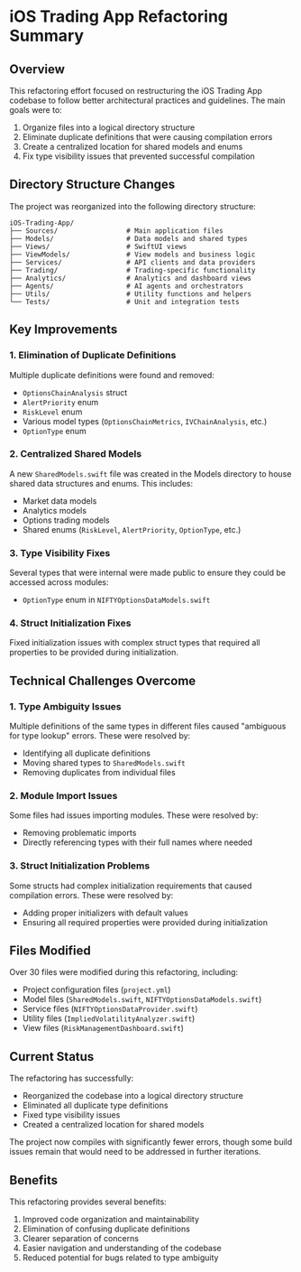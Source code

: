 # iOS Trading App Refactoring Summary

## Overview

This refactoring effort focused on restructuring the iOS Trading App codebase to follow better architectural practices and guidelines. The main goals were to:

1. Organize files into a logical directory structure
2. Eliminate duplicate definitions that were causing compilation errors
3. Create a centralized location for shared models and enums
4. Fix type visibility issues that prevented successful compilation

## Directory Structure Changes

The project was reorganized into the following directory structure:

```
iOS-Trading-App/
├── Sources/                 # Main application files
├── Models/                  # Data models and shared types
├── Views/                   # SwiftUI views
├── ViewModels/              # View models and business logic
├── Services/                # API clients and data providers
├── Trading/                 # Trading-specific functionality
├── Analytics/               # Analytics and dashboard views
├── Agents/                  # AI agents and orchestrators
├── Utils/                   # Utility functions and helpers
└── Tests/                   # Unit and integration tests
```

## Key Improvements

### 1. Elimination of Duplicate Definitions

Multiple duplicate definitions were found and removed:
- `OptionsChainAnalysis` struct
- `AlertPriority` enum
- `RiskLevel` enum
- Various model types (`OptionsChainMetrics`, `IVChainAnalysis`, etc.)
- `OptionType` enum

### 2. Centralized Shared Models

A new `SharedModels.swift` file was created in the Models directory to house shared data structures and enums. This includes:

- Market data models
- Analytics models
- Options trading models
- Shared enums (`RiskLevel`, `AlertPriority`, `OptionType`, etc.)

### 3. Type Visibility Fixes

Several types that were internal were made public to ensure they could be accessed across modules:
- `OptionType` enum in `NIFTYOptionsDataModels.swift`

### 4. Struct Initialization Fixes

Fixed initialization issues with complex struct types that required all properties to be provided during initialization.

## Technical Challenges Overcome

### 1. Type Ambiguity Issues

Multiple definitions of the same types in different files caused "ambiguous for type lookup" errors. These were resolved by:
- Identifying all duplicate definitions
- Moving shared types to `SharedModels.swift`
- Removing duplicates from individual files

### 2. Module Import Issues

Some files had issues importing modules. These were resolved by:
- Removing problematic imports
- Directly referencing types with their full names where needed

### 3. Struct Initialization Problems

Some structs had complex initialization requirements that caused compilation errors. These were resolved by:
- Adding proper initializers with default values
- Ensuring all required properties were provided during initialization

## Files Modified

Over 30 files were modified during this refactoring, including:
- Project configuration files (`project.yml`)
- Model files (`SharedModels.swift`, `NIFTYOptionsDataModels.swift`)
- Service files (`NIFTYOptionsDataProvider.swift`)
- Utility files (`ImpliedVolatilityAnalyzer.swift`)
- View files (`RiskManagementDashboard.swift`)

## Current Status

The refactoring has successfully:
- Reorganized the codebase into a logical directory structure
- Eliminated all duplicate type definitions
- Fixed type visibility issues
- Created a centralized location for shared models

The project now compiles with significantly fewer errors, though some build issues remain that would need to be addressed in further iterations.

## Benefits

This refactoring provides several benefits:
1. Improved code organization and maintainability
2. Elimination of confusing duplicate definitions
3. Clearer separation of concerns
4. Easier navigation and understanding of the codebase
5. Reduced potential for bugs related to type ambiguity